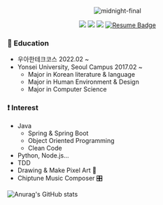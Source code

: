 <div align=center>
  
  ![midnight-final](https://user-images.githubusercontent.com/50815519/147802801-c148cc73-7be5-4298-a008-6aa609150cb6.gif)

  <a href="https://velog.io/@betterfuture4" target="_blank"><img src="https://img.shields.io/badge/Velog-black?style=flat&logo=Vimeo&logoColor=white"/></a>
  <a href="https://velog.io/@betterfuture4" target="_blank"><img src="https://img.shields.io/badge/Resume-green?style=flat&logo=BookStack&logoColor=white"/></a>
  <a href="mailto:rerub0831@gmail.com" target="_blank"><img src="https://img.shields.io/badge/rerub0831@gmail.com-orange?style=flat&logo=Gmail&logoColor=white"/></a>
  [![Resume Badge](http://img.shields.io/badge/-Portpolio-blueviolet?style=flat&logo=notion)](https://mima-o.notion.site/JIWOOPOLIO-57115a663d1f43ddab213eb448b96946)

</div>

### 🏫 Education
- 우아한테크코스 2022.02 ~
- Yonsei University, Seoul Campus 2017.02 ~
  - Major in Korean literature & language
  - Major in Human Environment & Design
  - Major in Computer Science

### ❗️ Interest
- Java
  - Spring & Spring Boot
  - Object Oriented Programming
  - Clean Code
- Python, Node.js...
- TDD
- Drawing & Make Pixel Art 🎨
- Chiptune Music Composer 🎛

![Anurag's GitHub stats](https://github-readme-stats.vercel.app/api?username=BETTERFUTURE4&show_icons=true&theme=radical)

<!--
**BETTERFUTURE4/BETTERFUTURE4** is a ✨ _special_ ✨ repository because its `README.md` (this file) appears on your GitHub profile.

Here are some ideas to get you started:

- 🔭 I’m currently working on ...
- 🌱 I’m currently learning ...
- 👯 I’m looking to collaborate on ...
- 🤔 I’m looking for help with ...
- 💬 Ask me about ...
- 📫 How to reach me: ...
- 😄 Pronouns: ...
- ⚡ Fun fact: ...
-->
